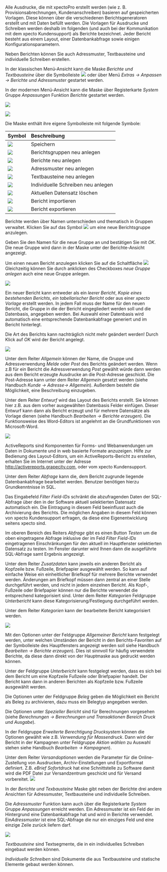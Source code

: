 Alle Ausdrucke, die mit xpectoPro erstellt werden (wie z. B. Provisionsabrechnungen, Kundenanschreiben) basieren auf gespeicherten Vorlagen. 
Diese können über die verschiedenen Berichtsgeneratoren erstellt und mit Daten befüllt werden. Die Vorlagen für Ausdrucke und Schreiben werden deshalb im folgenden (und auch bei der Kommunikation mit dem xpecto Kundensupport) als Berichte bezeichnet. Jeder Bericht besteht aus einem Layout, einer Datenbankabfrage sowie einigen Konfigurationsparametern. 

Neben Berichten können Sie auch Adressmuster, Textbausteine und individuelle Schreiben erstellen.

In der klassischen Menü-Ansicht kann die Maske *Berichte und Textbausteine*  über die Symbolleiste ![](http://xpecto.github.io/docs/img/img_1442245724286.png) oder über Menü *Extras → Anpassen → Berichte und Adressmuster* gestartet werden.

In der modernen Menü-Ansicht kann die Maske über Registerkarte *System* Gruppe *Anpassungen* Funktion *Berichte* gestartet werden.

![](http://xpecto.github.io/docs/img/img_1461933940294.png)


![](http://xpecto.github.io/docs/img/img_1461934806060.png)

Die Maske enthält ihre eigene Symbolleiste mit folgende Symbole:

| Symbol          |    Beschreibung     |  
| ------------- |:-------------| 
| ![](http://xpecto.github.io/docs/img/img_1461935229842.png)  | Speichern| 
| ![](http://xpecto.github.io/docs/img/img_1461935188197.png)  |Berichtsgruppen neu anlegen| 
| ![](http://xpecto.github.io/docs/img/img_1461935251084.png)    | Berichte neu anlegen | 
| ![](http://xpecto.github.io/docs/img/img_1461935295787.png)   | Adressmuster neu anlegen | 
| ![](http://xpecto.github.io/docs/img/img_1461935335008.png)    | Textbausteine neu anlegen | 
| ![](http://xpecto.github.io/docs/img/img_1461935370018.png)   | Individuelle Schreiben neu anlegen | 
| ![](http://xpecto.github.io/docs/img/img_1461935407107.png)   | Aktuellen Datensatz löschen| 
| ![](http://xpecto.github.io/docs/img/img_1461935451257.png)   | Bericht importieren|
|![](http://xpecto.github.io/docs/img/img_1461935507991.png)| Bericht exportieren| 

Berichte werden über Namen unterschieden und thematisch in Gruppen verwaltet. Klicken Sie auf das Symbol ![](http://xpecto.github.io/docs/img/img_1461935188197.png) um eine neue Berichtsgruppe anzulegen. 

Geben Sie den Namen für die neue Gruppe an und bestätigen Sie mit *OK*. Die neue Gruppe wird dann in der Maske unter der Berichte-Ansicht angezeigt.

Um einen neuen Bericht anzulegen klicken Sie auf die Schaltfläche ![](http://xpecto.github.io/docs/img/img_1461935251084.png)
 Gleichzeitig können Sie durch anklicken des Checkboxes *neue Gruppe anlegen* auch eine neue Gruppe anlegen.

![](http://xpecto.github.io/docs/img/img_1461936920549.png)

Ein neuer Bericht kann entweder als ein *leerer Bericht*, *Kopie eines bestehenden Berichts*, *ein tabellarischer Bericht* oder aus einer *xpecto Vorlage* erstellt werden. 
In jedem Fall muss der Name für den neuen Bericht, die Gruppe in die der Bericht eingegliedert werden soll und die Datenbasis, angegeben werden. Bei Auswahl einer Datenbasis wird automatisch eine entsprechende Datenbankabfrage generiert und im Bericht hinterlegt. 

Die Art des Berichts kann nachträglich nicht mehr geändert werden! Durch Klick auf *OK* wird der Bericht angelegt.

![](http://xpecto.github.io/docs/img/img_1462783085803.png)

Unter dem Reiter *Allgemein* können der Name, die Gruppe und Adressverwendung *Melde* oder *Post* des Berichts geändert werden. Wenn z.B für ein Bericht die Adressverwendung *Post* gewählt würde dann werden aus dem Bericht erzeugte Ausdrucke an die Post-Adresse geschickt. Die Post-Adresse kann unter dem Reiter *Allgemein* gesetzt werden (siehe Handbuch *Kunde → Adresse→  Allgemein*).
Außerdem besteht die Möglichkeit, eine Beschreibung einzugeben. 

Unter dem Reiter *Entwurf* wird das Layout des Berichts erstellt. Sie können hier z.B. aus dem vorher ausgewählten Datenbasis Felder einfügen.
Dieser Entwurf kann dann als Bericht erzeugt und für mehrere Datensätze als Vorlage dienen (siehe Handbuch *Bearbeiten → Berichte erzeugen*). Die Funktionsweise des Word-Editors ist angelehnt an die Grundfunktionen von Microsoft-Word.

![](http://xpecto.github.io/docs/img/img_1461937239234.png)

ActiveReports sind Komponenten für Forms- und Webanwendungen um Daten in Dokumente und in web basierte Formate anzuzeigen. Hilfe zur Bedienung des Layout-Editors, um ein ActiveReports-Bericht zu erstellen, erhalten Sie im Internet unter der Adresse http://activereports.grapecity.com, oder vom xpecto Kundensupport.

Unter dem Reiter *Abfrage* kann die, dem Bericht zugrunde liegende Datenbankabfrage bearbeitet werden. 
Benutzer benötigen hierzu Grundkenntnisse in SQL. 

Das Eingabefeld *Filter Field-IDs* schränkt die abzufragenden Daten der SQL-Abfrage über den in der Software aktuell selektierten Datensatz automatisch ein. Die Eintragung in diesem Feld beeinflusst auch die Archivierung des Berichts. Die möglichen Angaben in diesem Feld können von xpecto Kundensupport erfragen, da diese eine Eigenentwicklung seitens xpecto sind.

Im oberen Bereich des Reiters *Abfrage* gibt es einen Button *Testen* um die oben eingetragene Abfrage inklusive der im Feld *Filter Field-IDs* eingetragenen Einschränkungen für den aktuell im Hauptfenster selektierten Datensatz zu testen. Im Fenster darunter wird Ihnen dann die ausgeführte SQL-Abfrage samt Ergebnis angezeigt.

Unter dem Reiter *Zusatzdaten* kann jeweils ein anderen Bericht als Kopfzeile bzw. Fußzeile, Briefpapier ausgewählt werden. So kann auf einfache Weise ein einheitlicher Briefkopf für mehrere Berichte verwendet werden. Änderungen am Briefkopf müssen dann zentral an einer Stelle durchgeführt werden, und nicht in jedem einzelnen Bericht. Als Kopf-, Fußzeile oder Briefpapier können nur die Berichte verwendet die entsprechend kategorisiert sind. Unter dem Reiter *Kategorien* Feldgruppe *Unterbericht* kann diese Kategorisierung/Festlegung durchgeführt werden.

Unter dem Reiter *Kategorien* kann der bearbeitete Bericht kategorisiert werden. 

![](http://xpecto.github.io/docs/img/img_1461939783950.png)

Mit den Optionen unter der Feldgruppe *Allgemeiner Bericht* kann festgelegt werden, unter welchen Umständen der Bericht in den Berichts-Favoriten auf der Symbolleiste des Hauptfensters angezeigt werden soll siehe Handbuch *Bearbeiten → Berichte erzeugen*). Dies ist sinnvoll für häufig verwendete Berichte, da diese dann direkt von der Hauptmaske aus gedruckt werden können.

 Unter der Feldgruppe *Unterbericht* kann festgelegt werden, dass es sich bei dem Bericht um eine Kopfzeile Fußzeile oder Briefpapier handelt. Der Bericht kann dann in anderen Berichten als Kopfzeile bzw. Fußzeile ausgewählt werden. 

Die Optionen unter der Feldgruppe *Beleg* geben die Möglichkeit ein Bericht als Beleg zu archivieren, dazu muss ein Belegtyp angegeben werden.

 Die Optionen unter *Spezieller Bericht* sind für Berechnungen vorgesehen (siehe *Berechnungen → Berechnungen und Transaktionen Bereich Druck und Ausgabe*). 

In der Feldgruppe *Erweiterte Berechtigung Drucksystem* können die Optionen gewählt 
 wie z.B. *Verwendung für Massendruck*. Dann wird der Bericht in der Kampagnen unter Feldgruppe *Aktion wählen* zu Auswahl stehen siehe Handbuch *Bearbeiten → Kampagnen*).

Unter dem Reiter *Versandoptionen* werden die Parameter für die Online-Zustellung von Ausdrucken, Archiv-Einstellungen und Exportformat definiert. Z.B. *eBrief Sofortdruck* hat eine Schnittstelle zu Software damit wird die PDF Datei zur Versandzentrum geschickt und für Versand vorbereitet.
![](http://xpecto.github.io/docs/img/img_1461942065798.png)

In der *Berichte und Texbausteine* Maske gibt neben der Berichte drei andere Ansichten für  Adressmuster, Textbausteine und individuelle Schreiben.

Die *Adressmuster* Funktion kann auch über die Registerkarte *System* Gruppe *Anpassungen* erreicht werden.
Ein Adressmuster ist ein Feld der im Hintergrund eine Datenbankabfrage hat und wird in  Berichte verwendet.
Ein*Adressmuster* ist eine SQL-Abfrage die nur ein einziges Feld und eine einzige Zeile zurück liefern darf.

![](http://xpecto.github.io/docs/img/img_1461942683009.png)

*Textbausteine* sind Textsegmente, die in ein individuelles Schreiben eingebaut werden können. 

*Individuelle Schreiben* sind Dokumente die aus Textbausteine und statische Elemente gebaut werden können.